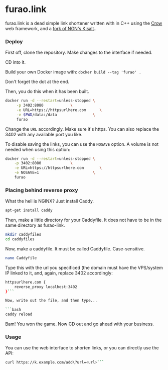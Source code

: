 # furao.link

furao.link is a dead simple link shortener written with in C++ using the [Crow](https://github.com/CrowCpp/Crow) web framework, and a [fork of NGN's Kisalt](https://github.com/ngn13/kisalt)..

### Deploy
First off, clone the repository. Make changes to the interface if needed.

CD into it.

Build your own Docker image with:
```docker build --tag 'furao' .```

Don't forget the dot at the end.

Then, you do this when it has been built.

```bash
docker run -d --restart=unless-stopped \
     -p 3402:8080            \
     -e URL=https://httpsurlhere.com      \
     -v $PWD/data:/data                \
     furao
```

Change the `URL` accordingly. Make sure it's https. You can also replace the 3402 with any available port you like.

To disable saving the links, you can use the `NOSAVE` option.
A volume is not needed when using this option:
```bash
docker run -d --restart=unless-stopped \
    -p 3402:8080             \
    -e URL=https://httpsurlhere.com       \
    -e NOSAVE=1                        \
    furao
```

### Placing behind reverse proxy

What the hell is NGINX? Just install Caddy.

```bash
apt-get install caddy
```

Then, make a little directory for your Caddyfile. It does not have to be in the same directory as furao-link.

```bash
mkdir caddyfiles
cd caddyfiles
```

Now, make a caddyfile. It must be called Caddyfile. Case-sensitive.

```bash
nano Caddyfile
```

Type this with the url you specificed (the domain must have the VPS/system IP linked to it, and, again, replace 3402 accordingly:

```bash
httpsurlhere.com {
    reverse_proxy localhost:3402
}```

Now, write out the file, and then type...

```bash
caddy reload
```

Bam! You won the game. Now CD out and go ahead with your business.

### Usage
You can use the web interface to shorten links, or you can directly use the API:
```bash
curl https://k.example.com/add\?url=<url>```
